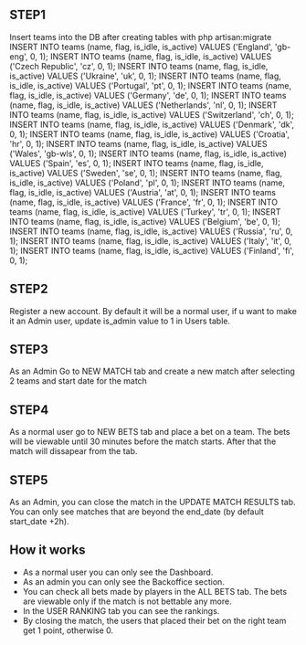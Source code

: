 ## STEP1 
Insert teams into the DB after creating tables with php artisan:migrate
INSERT INTO teams (name, flag, is_idle, is_active) VALUES ('England', 'gb-eng', 0, 1);
INSERT INTO teams (name, flag, is_idle, is_active) VALUES ('Czech Republic', 'cz', 0, 1);
INSERT INTO teams (name, flag, is_idle, is_active) VALUES ('Ukraine', 'uk', 0, 1);
INSERT INTO teams (name, flag, is_idle, is_active) VALUES ('Portugal', 'pt', 0, 1);
INSERT INTO teams (name, flag, is_idle, is_active) VALUES ('Germany', 'de', 0, 1);
INSERT INTO teams (name, flag, is_idle, is_active) VALUES ('Netherlands', 'nl', 0, 1);
INSERT INTO teams (name, flag, is_idle, is_active) VALUES ('Switzerland', 'ch', 0, 1);
INSERT INTO teams (name, flag, is_idle, is_active) VALUES ('Denmark', 'dk', 0, 1);
INSERT INTO teams (name, flag, is_idle, is_active) VALUES ('Croatia', 'hr', 0, 1);
INSERT INTO teams (name, flag, is_idle, is_active) VALUES ('Wales', 'gb-wls', 0, 1);
INSERT INTO teams (name, flag, is_idle, is_active) VALUES ('Spain', 'es', 0, 1);
INSERT INTO teams (name, flag, is_idle, is_active) VALUES ('Sweden', 'se', 0, 1);
INSERT INTO teams (name, flag, is_idle, is_active) VALUES ('Poland', 'pl', 0, 1);
INSERT INTO teams (name, flag, is_idle, is_active) VALUES ('Austria', 'at', 0, 1);
INSERT INTO teams (name, flag, is_idle, is_active) VALUES ('France', 'fr', 0, 1);
INSERT INTO teams (name, flag, is_idle, is_active) VALUES ('Turkey', 'tr', 0, 1);
INSERT INTO teams (name, flag, is_idle, is_active) VALUES ('Belgium', 'be', 0, 1);
INSERT INTO teams (name, flag, is_idle, is_active) VALUES ('Russia', 'ru', 0, 1);
INSERT INTO teams (name, flag, is_idle, is_active) VALUES ('Italy', 'it', 0, 1);
INSERT INTO teams (name, flag, is_idle, is_active) VALUES ('Finland', 'fi', 0, 1);

## STEP2
Register a new account. 
By default it will be a normal user, if u want to make it an Admin user, update is_admin value to 1 in Users table.

## STEP3
As an Admin Go to NEW MATCH tab and create a new match after selecting 2 teams and start date for the match

## STEP4 
As a normal user go to NEW BETS tab and place a bet on a team. The bets will be viewable until 30 minutes before the match starts. After that the match will dissapear from the tab.

## STEP5 
As an Admin, you can close the match in the UPDATE MATCH RESULTS tab. You can only see matches that are beyond the end_date (by default start_date +2h).

## How it works
- As a normal user you can only see the Dashboard.
- As an admin you can only see the Backoffice section.
- You can check all bets made by players in the ALL BETS tab. The bets are viewable only if the match is not bettable any more.
- In the USER RANKING tab you can see the rankings.
- By closing the match, the users that placed their bet on the right team get 1 point, otherwise 0.

